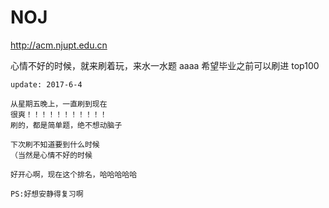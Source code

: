 # NOJ
http://acm.njupt.edu.cn

心情不好的时候，就来刷着玩，来水一水题
aaaa
希望毕业之前可以刷进 top100

```
update: 2017-6-4

从星期五晚上，一直刷到现在
很爽！！！！！！！！！！！
刷的，都是简单题，绝不想动脑子

下次刷不知道要到什么时候
（当然是心情不好的时候

好开心啊，现在这个排名，哈哈哈哈哈

PS:好想安静得复习啊
```
